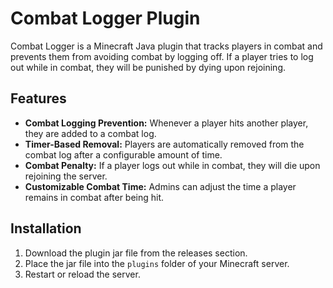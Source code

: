 # Combat Logger Plugin

Combat Logger is a Minecraft Java plugin that tracks players in combat and prevents them from avoiding combat by logging off. If a player tries to log out while in combat, they will be punished by dying upon rejoining.

## Features

- **Combat Logging Prevention:** Whenever a player hits another player, they are added to a combat log.
- **Timer-Based Removal:** Players are automatically removed from the combat log after a configurable amount of time.
- **Combat Penalty:** If a player logs out while in combat, they will die upon rejoining the server.
- **Customizable Combat Time:** Admins can adjust the time a player remains in combat after being hit.

## Installation

1. Download the plugin jar file from the releases section.
2. Place the jar file into the `plugins` folder of your Minecraft server.
3. Restart or reload the server.
